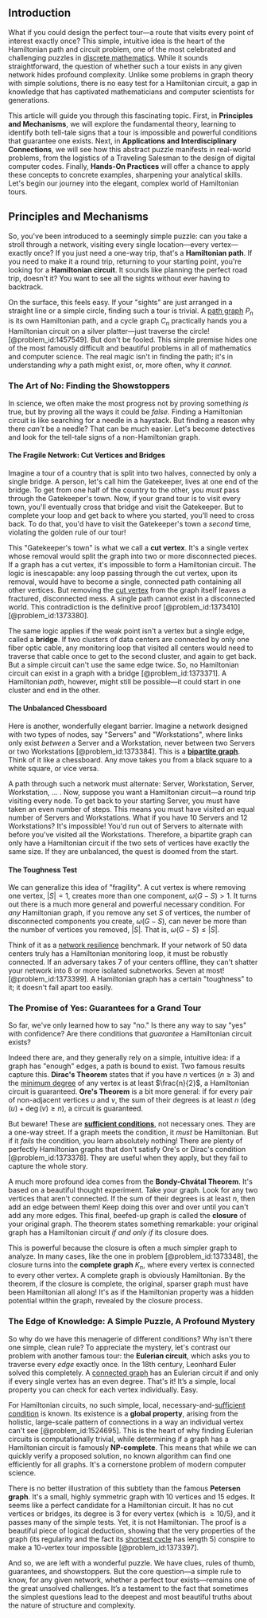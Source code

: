 ## Introduction
What if you could design the perfect tour—a route that visits every point of interest exactly once? This simple, intuitive idea is the heart of the Hamiltonian path and circuit problem, one of the most celebrated and challenging puzzles in [discrete mathematics](@article_id:149469). While it sounds straightforward, the question of whether such a tour exists in any given network hides profound complexity. Unlike some problems in graph theory with simple solutions, there is no easy test for a Hamiltonian circuit, a gap in knowledge that has captivated mathematicians and computer scientists for generations.

This article will guide you through this fascinating topic. First, in **Principles and Mechanisms**, we will explore the fundamental theory, learning to identify both tell-tale signs that a tour is impossible and powerful conditions that guarantee one exists. Next, in **Applications and Interdisciplinary Connections**, we will see how this abstract puzzle manifests in real-world problems, from the logistics of a Traveling Salesman to the design of digital computer codes. Finally, **Hands-On Practices** will offer a chance to apply these concepts to concrete examples, sharpening your analytical skills. Let's begin our journey into the elegant, complex world of Hamiltonian tours.

## Principles and Mechanisms

So, you've been introduced to a seemingly simple puzzle: can you take a stroll through a network, visiting every single location—every vertex—exactly once? If you just need a one-way trip, that's a **Hamiltonian path**. If you need to make it a round trip, returning to your starting point, you're looking for a **Hamiltonian circuit**. It sounds like planning the perfect road trip, doesn't it? You want to see all the sights without ever having to backtrack.

On the surface, this feels easy. If your "sights" are just arranged in a straight line or a simple circle, finding such a tour is trivial. A [path graph](@article_id:274105) $P_n$ is its own Hamiltonian path, and a cycle graph $C_n$ practically hands you a Hamiltonian circuit on a silver platter—just traverse the circle! [@problem_id:1457549]. But don't be fooled. This simple premise hides one of the most famously difficult and beautiful problems in all of mathematics and computer science. The real magic isn't in finding the path; it's in understanding *why* a path might exist, or, more often, why it *cannot*.

### The Art of No: Finding the Showstoppers

In science, we often make the most progress not by proving something *is* true, but by proving all the ways it could be *false*. Finding a Hamiltonian circuit is like searching for a needle in a haystack. But finding a reason why there *can't* be a needle? That can be much easier. Let's become detectives and look for the tell-tale signs of a non-Hamiltonian graph.

#### The Fragile Network: Cut Vertices and Bridges

Imagine a tour of a country that is split into two halves, connected by only a single bridge. A person, let's call him the Gatekeeper, lives at one end of the bridge. To get from one half of the country to the other, you *must* pass through the Gatekeeper's town. Now, if your grand tour is to visit every town, you'll eventually cross that bridge and visit the Gatekeeper. But to complete your loop and get back to where you started, you'll need to cross back. To do that, you'd have to visit the Gatekeeper's town a *second* time, violating the golden rule of our tour!

This "Gatekeeper's town" is what we call a **cut vertex**. It's a single vertex whose removal would split the graph into two or more disconnected pieces. If a graph has a cut vertex, it's impossible to form a Hamiltonian circuit. The logic is inescapable: any loop passing through the cut vertex, upon its removal, would have to become a single, connected path containing all other vertices. But removing the [cut vertex](@article_id:271739) from the graph itself leaves a fractured, disconnected mess. A single path cannot exist in a disconnected world. This contradiction is the definitive proof [@problem_id:1373410] [@problem_id:1373380].

The same logic applies if the weak point isn't a vertex but a single edge, called a **bridge**. If two clusters of data centers are connected by only one fiber optic cable, any monitoring loop that visited all centers would need to traverse that cable once to get to the second cluster, and again to get back. But a simple circuit can't use the same edge twice. So, no Hamiltonian circuit can exist in a graph with a bridge [@problem_id:1373371]. A Hamiltonian *path*, however, might still be possible—it could start in one cluster and end in the other.

#### The Unbalanced Chessboard

Here is another, wonderfully elegant barrier. Imagine a network designed with two types of nodes, say "Servers" and "Workstations", where links only exist *between* a Server and a Workstation, never between two Servers or two Workstations [@problem_id:1373384]. This is a **[bipartite graph](@article_id:153453)**. Think of it like a chessboard. Any move takes you from a black square to a white square, or vice versa.

A path through such a network must alternate: Server, Workstation, Server, Workstation, ... . Now, suppose you want a Hamiltonian circuit—a round trip visiting every node. To get back to your starting Server, you must have taken an even number of steps. This means you must have visited an equal number of Servers and Workstations. What if you have 10 Servers and 12 Workstations? It's impossible! You'd run out of Servers to alternate with before you've visited all the Workstations. Therefore, a bipartite graph can only have a Hamiltonian circuit if the two sets of vertices have exactly the same size. If they are unbalanced, the quest is doomed from the start.

#### The Toughness Test

We can generalize this idea of "fragility". A cut vertex is where removing one vertex, $|S|=1$, creates more than one component, $\omega(G-S) > 1$. It turns out there is a much more general and powerful necessary condition. For *any* Hamiltonian graph, if you remove any set $S$ of vertices, the number of disconnected components you create, $\omega(G-S)$, can never be more than the number of vertices you removed, $|S|$. That is, $\omega(G-S) \le |S|$.

Think of it as a [network resilience](@article_id:265269) benchmark. If your network of 50 data centers truly has a Hamiltonian monitoring loop, it must be robustly connected. If an adversary takes 7 of your centers offline, they can't shatter your network into 8 or more isolated subnetworks. Seven at most! [@problem_id:1373399]. A Hamiltonian graph has a certain "toughness" to it; it doesn't fall apart too easily.

### The Promise of Yes: Guarantees for a Grand Tour

So far, we've only learned how to say "no." Is there any way to say "yes" with confidence? Are there conditions that *guarantee* a Hamiltonian circuit exists?

Indeed there are, and they generally rely on a simple, intuitive idea: if a graph has "enough" edges, a path is bound to exist. Two famous results capture this. **Dirac's Theorem** states that if you have $n$ vertices ($n \ge 3$) and the [minimum degree](@article_id:273063) of any vertex is at least $\frac{n}{2}$, a Hamiltonian circuit is guaranteed. **Ore's Theorem** is a bit more general: if for every pair of non-adjacent vertices $u$ and $v$, the sum of their degrees is at least $n$ ($\deg(u) + \deg(v) \ge n$), a circuit is guaranteed.

But beware! These are **[sufficient conditions](@article_id:269123)**, not necessary ones. They are a one-way street. If a graph meets the condition, it *must* be Hamiltonian. But if it *fails* the condition, you learn absolutely nothing! There are plenty of perfectly Hamiltonian graphs that don't satisfy Ore's or Dirac's condition [@problem_id:1373378]. They are useful when they apply, but they fail to capture the whole story.

A much more profound idea comes from the **Bondy-Chvátal Theorem**. It's based on a beautiful thought experiment. Take your graph. Look for any two vertices that aren't connected. If the sum of their degrees is at least $n$, then add an edge between them! Keep doing this over and over until you can't add any more edges. This final, beefed-up graph is called the **closure** of your original graph. The theorem states something remarkable: your original graph has a Hamiltonian circuit *if and only if* its closure does.

This is powerful because the closure is often a much simpler graph to analyze. In many cases, like the one in problem [@problem_id:1373348], the closure turns into the **complete graph** $K_n$, where every vertex is connected to every other vertex. A complete graph is obviously Hamiltonian. By the theorem, if the closure is complete, the original, sparser graph must have been Hamiltonian all along! It's as if the Hamiltonian property was a hidden potential within the graph, revealed by the closure process.

### The Edge of Knowledge: A Simple Puzzle, A Profound Mystery

So why do we have this menagerie of different conditions? Why isn't there one simple, clean rule? To appreciate the mystery, let's contrast our problem with another famous tour: the **Eulerian circuit**, which asks you to traverse every *edge* exactly once. In the 18th century, Leonhard Euler solved this completely. A [connected graph](@article_id:261237) has an Eulerian circuit if and only if every single vertex has an even degree. That's it! It’s a simple, local property you can check for each vertex individually. Easy.

For Hamiltonian circuits, no such simple, local, necessary-and-[sufficient condition](@article_id:275748) is known. Its existence is a **global property**, arising from the holistic, large-scale pattern of connections in a way an individual vertex can't see [@problem_id:1524695]. This is the heart of why finding Eulerian circuits is computationally trivial, while determining if a graph has a Hamiltonian circuit is famously **NP-complete**. This means that while we can quickly verify a proposed solution, no known algorithm can find one efficiently for all graphs. It's a cornerstone problem of modern computer science.

There is no better illustration of this subtlety than the famous **Petersen graph**. It's a small, highly symmetric graph with 10 vertices and 15 edges. It seems like a perfect candidate for a Hamiltonian circuit. It has no cut vertices or bridges, its degree is 3 for every vertex (which is $\ge 10/5$), and it passes many of the simple tests. Yet, it is not Hamiltonian. The proof is a beautiful piece of logical deduction, showing that the very properties of the graph (its regularity and the fact its [shortest cycle](@article_id:275884) has length 5) conspire to make a 10-vertex tour impossible [@problem_id:1373397].

And so, we are left with a wonderful puzzle. We have clues, rules of thumb, guarantees, and showstoppers. But the core question—a simple rule to know, for any given network, whether a perfect tour exists—remains one of the great unsolved challenges. It’s a testament to the fact that sometimes the simplest questions lead to the deepest and most beautiful truths about the nature of structure and complexity.